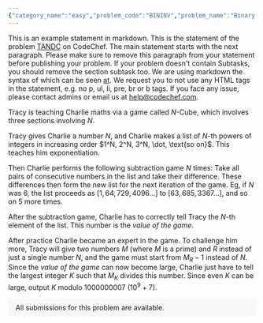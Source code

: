 ```yaml
---
{"category_name":"easy","problem_code":"BININV","problem_name":"Binary Inversion","problemComponents":{"constraints":"- $1 \\leq T \\leq 10^3$\n- $2 \\leq N \\leq 10^5$\n- $1 \\leq M \\leq 10^5$\n- $2 \\leq N \\cdot M \\leq 2\\cdot 10^5$\n- $\\lvert S_i \\rvert = M$\n- $S_i$ contains only characters \u0027$0$\u0027 and \u0027$1$\u0027.\n- Sum of $N \\cdot M$ over all test cases does not exceed $10^6$.\n","constraintsState":true,"subtasks":"- 30 points : $1 \\leq R \\leq 10000$\n- 70 points : $1 \\leq R \\leq 10^9$\n","subtasksState":false,"inputFormat":"- The first line of input contains a single integer $T$ denoting the number of test cases. The description of $T$ test cases follows.\n- The first line of each test case contains two space-separated integers $N, M$.\n- $N$ lines follow, the $i^{th}$ of which contains the string $S_i$ of length $M$.\n","inputFormatState":true,"outputFormat":"For each test case, print a single line containing one integer - the minimum possible number of inversions in the resulting string.\n","outputFormatState":true,"sampleTestCases":{"0":{"id":1,"input":"4\n2 1\n0\n1\n3 2\n10\n00\n01\n2 4\n0010\n1011\n3 4\n1011\n1101\n0101\n","output":"0\n2\n3\n11","explanation":"**Test case $1$:** Two strings can be formed : $S_1 + S_2 = $\u0022$01$\u0022, $S_2 + S_1 $= \u0022$10$\u0022. The first string does not have any inversion while the second has one inversion : $(1, 2)$.\n\n**Test case $2$:**  Both $S_2 + S_1 + S_3 = $\u0022$001001$\u0022, $S_2 + S_3 + S_1 = $\u0022$000110$\u0022 contain $2$ inversions. It can be verified that no other order results in fewer inversions.","isDeleted":false}}},"video_editorial_url":"https://youtu.be/AOjo3851l-o","languages_supported":{"0":"CPP14","1":"C","2":"JAVA","3":"PYTH 3.6","4":"CPP17","5":"PYTH","6":"PYP3","7":"CS2","8":"ADA","9":"PYPY","10":"TEXT","11":"PAS fpc","12":"NODEJS","13":"RUBY","14":"PHP","15":"GO","16":"HASK","17":"TCL","18":"PERL","19":"SCALA","20":"LUA","21":"kotlin","22":"BASH","23":"JS","24":"LISP sbcl","25":"rust","26":"PAS gpc","27":"BF","28":"CLOJ","29":"R","30":"D","31":"CAML","32":"FORT","33":"ASM","34":"swift","35":"FS","36":"WSPC","37":"LISP clisp","38":"SQL","39":"SCM guile","40":"PERL6","41":"ERL","42":"CLPS","43":"ICK","44":"NICE","45":"PRLG","46":"ICON","47":"COB","48":"SCM chicken","49":"PIKE","50":"SCM qobi","51":"ST","52":"SQLQ","53":"NEM"},"max_timelimit":1,"source_sizelimit":50000,"problem_author":"soumyadeep_21","problem_tester":"","date_added":"10-11-2021","tags":{"0":"easy","1":"easy","2":"soumyadeep_21","3":"start17","4":"start17"},"problem_difficulty_level":"Unavailable","best_tag":"","editorial_url":"https://discuss.codechef.com/problems/BININV","time":{"view_start_date":1637170200,"submit_start_date":1637170200,"visible_start_date":1637170200,"end_date":1735669800},"is_direct_submittable":false,"problemDiscussURL":"https://discuss.codechef.com/search?q=BININV","is_proctored":false,"visitedContests":{},"layout":"problem"}
---
```

This is an example statement in markdown. This is the statement of the problem [TANDC](https://codechef.com/problems/TANDC) on CodeChef. The main statement starts with the next paragraph. Please make sure to remove this paragraph from your statement before publishing your problem. If your problem doesn't contain Subtasks, you should remove the section subtask too. We are using markdown the syntax of which can be seen [at](https://github.com/showdownjs/showdown/wiki/Showdown's-Markdown-syntax). We request you to not use any HTML tags in the statement, e.g. no p, ul, li, pre, br or b tags. If you face any issue, please contact admins or email us at help@codechef.com.

Tracy is teaching Charlie maths via a game called $N$-Cube, which involves three sections involving $N$.

Tracy gives Charlie a number $N$, and Charlie makes a list of $N$-th powers of integers in increasing order $1^N, 2^N, 3^N, \dot, \text{so on}$. This teaches him exponentiation.

Then Charlie performs the following subtraction game $N$ times: Take all pairs of consecutive numbers in the list and take their difference. These differences then form the new list for the next iteration of the game. Eg, if $N$ was 6, the list proceeds as $[1, 64, 729, 4096 ... ]$ to $[63, 685, 3367 ...]$, and so on $5$ more times.

After the subtraction game, Charlie has to correctly tell Tracy the $N$-th element of the list. This number is the *value of the game*.

After practice Charlie became an expert in the game. To challenge him more, Tracy will give two numbers $M$ (where $M$ is a prime) and $R$ instead of just a single number $N$, and the game must start from $M_R - 1$ instead of $N$. Since the *value of the game* can now become large, Charlie just have to tell the largest integer $K$ such that $M_K$ divides this number. Since even $K$ can be large, output $K$ modulo 1000000007 ($10^9 + 7$).

<aside style='background: #f8f8f8;padding: 10px 15px;'><div>All submissions for this problem are available.</div></aside>
